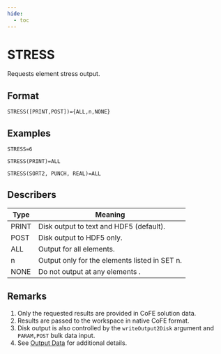 ```yaml
---
hide:
  - toc
---
```

# STRESS
Requests element stress output.

## Format
`STRESS([PRINT,POST])={ALL,n,NONE}`

## Examples
`STRESS=6`

`STRESS(PRINT)=ALL`

`STRESS(SORT2, PUNCH, REAL)=ALL`


## Describers
| Type       | Meaning  |
| ---------- | -------- |
| PRINT      | Disk output to text and HDF5 (default).            |
| POST       | Disk output to HDF5 only.                          |
| ALL        | Output for all elements.                           |
| n          | Output only for the elements listed in SET n.      |
| NONE       | Do not output at any elements .                    |

## Remarks
1. Only the requested results are provided in CoFE solution data.
2. Results are passed to the workspace in native CoFE format.
3. Disk output is also controlled by the `writeOutput2Disk` argument and `PARAM,POST` bulk data input.
4. See [Output Data](../../../3._User_Guide/Output_Data) for additional details. 
